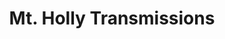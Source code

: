 ---
title: "Mt. Holly Transmissions"
url: /pemberton/mt-holly-transmissions/
shop: Autowerkstatt
---